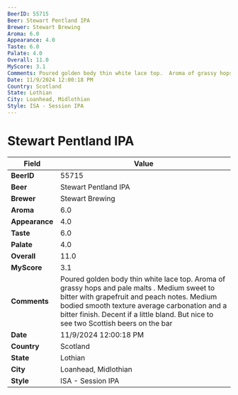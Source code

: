 ```yaml
---
BeerID: 55715
Beer: Stewart Pentland IPA
Brewer: Stewart Brewing
Aroma: 6.0
Appearance: 4.0
Taste: 6.0
Palate: 4.0
Overall: 11.0
MyScore: 3.1
Comments: Poured golden body thin white lace top.  Aroma of grassy hops and pale malts . Medium sweet to bitter with grapefruit and peach notes. Medium bodied smooth texture average carbonation and a bitter finish.  Decent if a little bland. But nice to see two Scottish beers on the bar
Date: 11/9/2024 12:00:18 PM
Country: Scotland
State: Lothian
City: Loanhead, Midlothian
Style: ISA - Session IPA
---
```


# Stewart Pentland IPA

| Field         | Value |
|---------------|-------|
| **BeerID** | 55715 |
| **Beer** | Stewart Pentland IPA |
| **Brewer** | Stewart Brewing |
| **Aroma** | 6.0 |
| **Appearance** | 4.0 |
| **Taste** | 6.0 |
| **Palate** | 4.0 |
| **Overall** | 11.0 |
| **MyScore** | 3.1 |
| **Comments** | Poured golden body thin white lace top.  Aroma of grassy hops and pale malts . Medium sweet to bitter with grapefruit and peach notes. Medium bodied smooth texture average carbonation and a bitter finish.  Decent if a little bland. But nice to see two Scottish beers on the bar |
| **Date** | 11/9/2024 12:00:18 PM |
| **Country** | Scotland |
| **State** | Lothian |
| **City** | Loanhead, Midlothian |
| **Style** | ISA - Session IPA |
